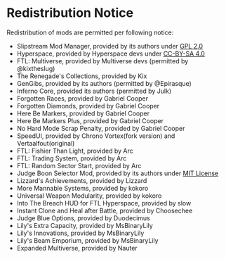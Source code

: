 # Redistribution Notice
Redistribution of mods are permitted per following notice:
- Slipstream Mod Manager, provided by its authors under [GPL 2.0](https://github.com/Vhati/Slipstream-Mod-Manager/blob/master/LICENSE)
- Hyperspace, provided by Hyperspace devs under [CC-BY-SA 4.0](https://github.com/FTL-Hyperspace/FTL-Hyperspace/blob/master/LICENSE.md)
- FTL: Multiverse, provided by Multiverse devs (permitted by @kixtheslug)
- The Renegade's Collections, provided by Kix
- GenGibs, provided by its authors (permitted by @Epirasque)
- Inferno Core, provided its authors (permitted by Julk)
- Forgotten Races, provided by Gabriel Cooper
- Forgotten Diamonds, provided by Gabriel Cooper
- Here Be Markers, provided by Gabriel Cooper
- Here Be Markers Plus, provided by Gabriel Cooper
- No Hard Mode Scrap Penalty, provided by Gabriel Cooper
- SpeedUI, provided by Chrono Vortex(fork version) and Vertaalfout(original)
- FTL: Fishier Than Light, provided by Arc
- FTL: Trading System, provided by Arc
- FTL: Random Sector Start, provided by Arc
- Judge Boon Selector Mod, provided by its authors under [MIT License](https://github.com/benediktwerner/FTL-Multiverse-Judge-Boon-Selector-Mod/blob/master/LICENSE)
- Lizzard's Achievements, provided by Lizzard
- More Mannable Systems, provided by kokoro
- Universal Weapon Modularity, provided by kokoro
- Into The Breach HUD for FTL Hyperspace, provided by slow
- Instant Clone and Heal after Battle, provided by Choosechee
- Judge Blue Options, provided by Duodecimus
- Lily's Extra Capacity, provided by MsBinaryLily
- Lily's Innovations, provided by MsBinaryLily
- Lily's Beam Emporium, provided by MsBinaryLily
- Expanded Multiverse, provided by Nauter
